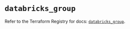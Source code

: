 # `databricks_group`

Refer to the Terraform Registry for docs: [`databricks_group`](https://registry.terraform.io/providers/databricks/databricks/1.47.0/docs/resources/group).
